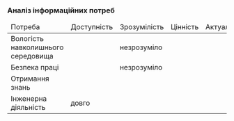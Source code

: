 ### Аналіз інформаційних потреб
<table>
<thead>
<tr>
<td>Потреба</td>
<td>Доступність</td>
<td>Зрозумілість</td>
<td>Цінність</td>
<td>Актуальність</td>
</tr>
</thead>
<tr>
<td>Вологість навколишнього середовища</td>
<td></td>
<td>незрозуміло</td>
<td></td>
<td></td>
</tr>
<tr>
<td>Безпека праці</td>
<td></td>
<td>незрозуміло</td>
<td></td>
<td></td>
</tr>
<tr>
<td>Отримання знань</td>
<td></td>
<td></td>
<td></td>
<td></td>
</tr>
<tr>
<td>Інженерна діяльність</td>
<td>довго</td>
<td></td>
<td></td>
<td></td>
</tr>
</table>
